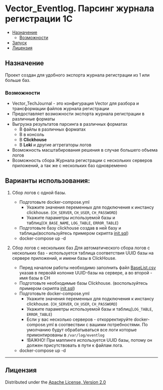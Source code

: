 # **Vector_Eventlog.** Парсинг журнала регистрации 1С

- [Назначение](#назначение)
  - [Возможности](#возможности)
- [Запуск](#запуск)
- [Лицензия](#лицензия)

## Назначение

Проект создан для удобного экспорта журнала регистрации из 1 или больше баз.

### Возможности

- Vector_TechJournal - это конфигурация Vector для разбора и трансформации файлов журнала регистрации
- Предоставляет возможности экспорта журнала регистрации в различные форматы
- Выгрузка результатов парсинга в различных форматах
  - В файлы в различных форматах
  - В в консоль
  - В **Clickhouse**
  - В **Loki** и другие аггрегаторы логов
- Возможность масштабирования решения в случае большего объема логов
- Возможность сбора Журнала регистрации с нескольких серверов приложений, а так же с нескольких баз одновременно

## Варианты использования:

1. Сбор логов с одной базы.

    - Подготовьте docker-compose.yml
        - Укажите значения переменных для подключения к инстансу clickhouse. (`CH_SERVER`, `CH_USER`, `CH_PASSWORD`)
        - Укажите параметры используемой базы и таблиц(`CH_BASE_NAME`, `LOG_TABLE`, `ERROR_TABLE`)
    - Подготовьте базу clickhouse создав в ней базу и таблицы(воспользуйтесь примером скрипта [init.sql](/init.sql))
    - docker-compose up -d
1. Сбор логов с нескольких баз
    Для автоматического сбора логов с нескольких баз - используется таблица соответствия UUID базы на сервере приложений, и имени базы в ClickHouse.

    - Перед началом работы необходимо заполнить файл [BaseList.csv](/config/BaseList.csv) указав в первойй колонке UUID-базы на сервере, а во второй - имя базы в CH
    - Подготовьте необходимые базы Clickhouse. (воспользуйтесь примером скрипта [init.sql](/init.sql))
    - Подготовьте docker-compose.yml
        - Укажите значения переменных для подключения к инстансу clickhouse. (`CH_SERVER`, `CH_USER`, `CH_PASSWORD`)
        - Укажите параметры используемой базы и таблиц(`LOG_TABLE`, `ERROR_TABLE`)
        - Если у вас несколько серверов - откорректируйте docker-compose.yml в соотвествии с вашими потребностями. По умолчанию будут обрабатываться все логи которые примонтированы в `/var/log/eventlog`
        - !ВАЖНО! При маппинге используется UUID базы, потому он должен присутствовать в пути к файлам лога.
    - docker-compose up -d
---

## Лицензия

Distributed under the [Apache License, Version 2.0](http://www.apache.org/licenses/LICENSE-2.0.html)

